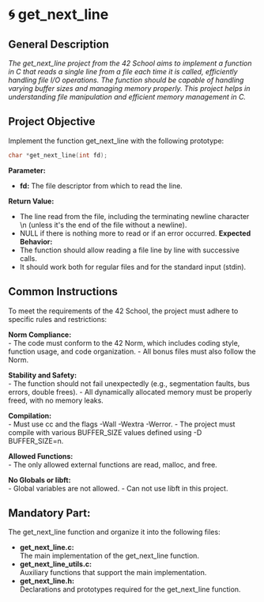# 🌀 get_next_line

## **General Description**

*The get_next_line project from the 42 School aims to implement a function in C that reads a single line from a file each time it is called, efficiently handling file I/O operations. The function should be capable of handling varying buffer sizes and managing memory properly. This project helps in understanding file manipulation and efficient memory management in C.*

## **Project Objective**

Implement the function get_next_line with the following prototype: </br>
``` c
char *get_next_line(int fd);
```
 **Parameter:**

- **fd:** The file descriptor from which to read the line.

 **Return Value:**
- The line read from the file, including the terminating newline character \n (unless it's the end of the file without a newline).
- NULL if there is nothing more to read or if an error occurred.
 **Expected Behavior:**
- The function should allow reading a file line by line with successive calls.
- It should work both for regular files and for the standard input (stdin).
## **Common Instructions**
To meet the requirements of the 42 School, the project must adhere to specific rules and restrictions:

 **Norm Compliance:** </br>
      - The code must conform to the 42 Norm, which includes coding style, function usage, and code organization.
      - All bonus files must also follow the Norm.

  **Stability and Safety:** </br>
      - The function should not fail unexpectedly (e.g., segmentation faults, bus errors, double frees).
      - All dynamically allocated memory must be properly freed, with no memory leaks.

  **Compilation:** </br>
      - Must use cc and the flags -Wall -Wextra -Werror.
      - The project must compile with various BUFFER_SIZE values defined using -D BUFFER_SIZE=n.

  **Allowed Functions:** </br>
      - The only allowed external functions are read, malloc, and free.

  **No Globals or libft:** </br>
      - Global variables are not allowed.
      - Can not use libft in this project.

## **Mandatory Part:**
The get_next_line function and organize it into the following files:

- **get_next_line.c:** </br>
The main implementation of the get_next_line function. </br>
- **get_next_line_utils.c:** </br>
Auxiliary functions that support the main implementation. </br>
- **get_next_line.h:** </br>
Declarations and prototypes required for the get_next_line function. </br>

